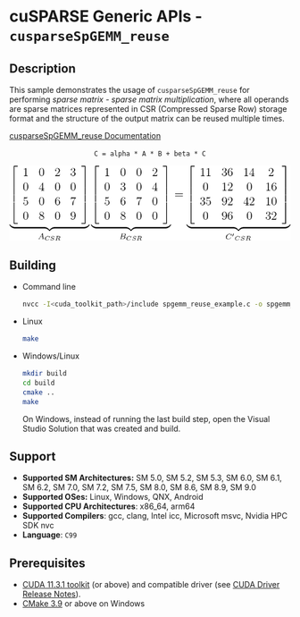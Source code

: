 # cuSPARSE Generic APIs - `cusparseSpGEMM_reuse`

## Description

This sample demonstrates the usage of `cusparseSpGEMM_reuse` for performing *sparse matrix - sparse matrix multiplication*, where all operands are sparse matrices represented in CSR (Compressed Sparse Row) storage format and the structure of the output matrix can be reused multiple times.

[cusparseSpGEMM_reuse Documentation](https://docs.nvidia.com/cuda/cusparse/index.html#cusparse-generic-function-spgemm-reuse)

<center>

`C = alpha * A * B + beta * C`

![](spgemm.png)
</center>

## Building

* Command line
    ```bash
    nvcc -I<cuda_toolkit_path>/include spgemm_reuse_example.c -o spgemm_reuse_example -lcusparse
    ```

* Linux
    ```bash
    make
    ```

* Windows/Linux
    ```bash
    mkdir build
    cd build
    cmake ..
    make
    ```
    On Windows, instead of running the last build step, open the Visual Studio Solution that was created and build.

## Support

* **Supported SM Architectures:** SM 5.0, SM 5.2, SM 5.3, SM 6.0, SM 6.1, SM 6.2, SM 7.0, SM 7.2, SM 7.5, SM 8.0, SM 8.6, SM 8.9, SM 9.0
* **Supported OSes:** Linux, Windows, QNX, Android
* **Supported CPU Architectures**: x86_64, arm64
* **Supported Compilers**: gcc, clang, Intel icc, Microsoft msvc, Nvidia HPC SDK nvc
* **Language**: `C99`

## Prerequisites

* [CUDA 11.3.1 toolkit](https://developer.nvidia.com/cuda-downloads) (or above) and compatible driver (see [CUDA Driver Release Notes](https://docs.nvidia.com/cuda/cuda-toolkit-release-notes/index.html#cuda-major-component-versions)).
* [CMake 3.9](https://cmake.org/download/) or above on Windows
